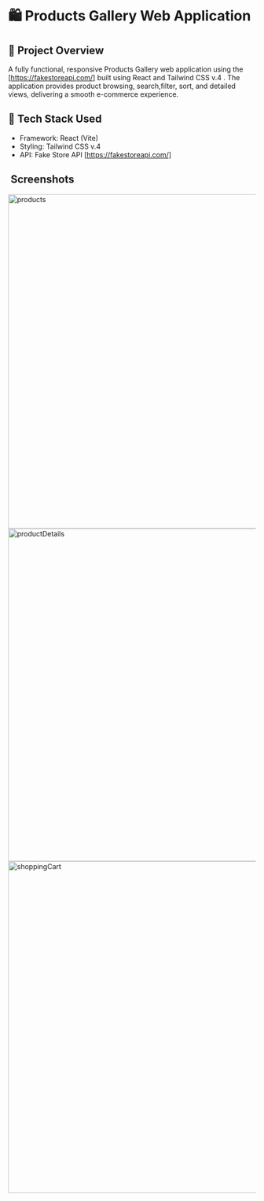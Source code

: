 # 🛍️ Products Gallery Web Application

## 📝 Project Overview
A fully functional, responsive Products Gallery web application using the [https://fakestoreapi.com/] built using React and Tailwind CSS v.4 . The application provides product browsing, search,filter, sort, and detailed views, delivering a smooth e-commerce experience.

## 🧱 Tech Stack Used
- Framework: React (Vite)
- Styling: Tailwind CSS v.4
- API: Fake Store API [https://fakestoreapi.com/]

## ️ ️Screenshots
<img width="1365" height="680" alt="products" src="https://github.com/user-attachments/assets/52788ef4-6be5-4ccf-8255-8bc53fbf3511" />

<img width="1364" height="677" alt="productDetails" src="https://github.com/user-attachments/assets/b2bc1d96-900d-4f98-845e-ec76a83c5bf5" />
<img width="1363" height="675" alt="shoppingCart" src="https://github.com/user-attachments/assets/71fa32cb-8f62-42e7-aa03-613c6642445f" />
